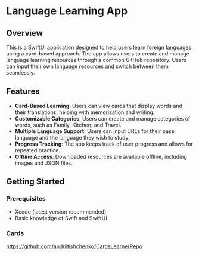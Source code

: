 
# Language Learning App

## Overview
This is a SwiftUI application designed to help users learn foreign languages using a card-based approach. The app allows users to create and manage language learning resources through a common GitHub repository. Users can input their own language resources and switch between them seamlessly.

## Features
- **Card-Based Learning**: Users can view cards that display words and their translations, helping with memorization and writing.
- **Customizable Categories**: Users can create and manage categories of words, such as Family, Kitchen, and Travel.
- **Multiple Language Support**: Users can input URLs for their base language and the language they wish to study.
- **Progress Tracking**: The app keeps track of user progress and allows for repeated practice.
- **Offline Access**: Downloaded resources are available offline, including images and JSON files.

## Getting Started

### Prerequisites
- Xcode (latest version recommended)
- Basic knowledge of Swift and SwiftUI

### Cards 
https://github.com/andriitishchenko/CardsLearnerRepo


